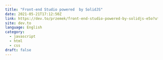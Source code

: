 ```yaml
---
title: "Front-end Studio powered  by SolidJS"
date: 2021-05-21T17:12:50Z
link: https://dev.to/przemek/front-end-studio-powered-by-solidjs-e5o?utm_medium=RSS&utm_source=news.12bit.vn
site: dev.to
language: English
category:
  - javascript
  - html
  - css
draft: false
---
```

